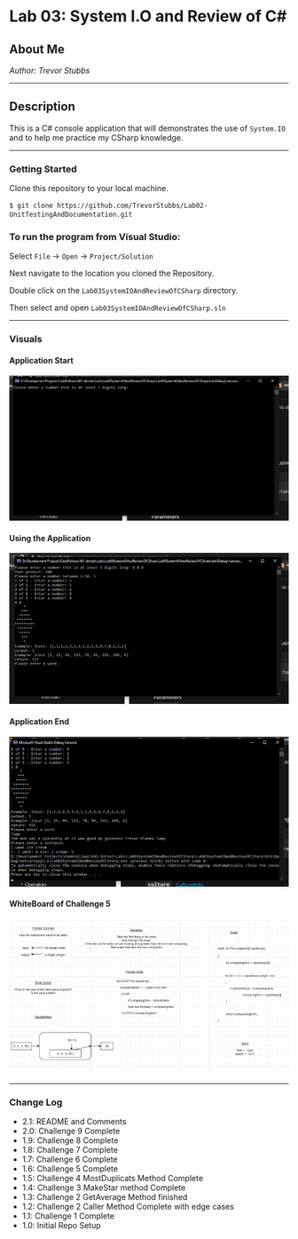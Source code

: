 # Lab 03: System I.O and Review of C#

## About Me

*Author: Trevor Stubbs*

----

## Description 
This is a C# console application that will demonstrates the use of `System.IO` and to help me practice my CSharp knowledge.

---

### Getting Started
Clone this repository to your local machine.

```
$ git clone https://github.com/TrevorStubbs/Lab02-UnitTestingAndDocumentation.git
```

### To run the program from Visual Studio:
Select ```File``` -> ```Open``` -> ```Project/Solution```

Next navigate to the location you cloned the Repository.

Double click on the ```Lab03SystemIOAndReviewOfCSharp``` directory.

Then select and open ```Lab03SystemIOAndReviewOfCSharp.sln```

---

### Visuals
#### Application Start
![Start](images/Lab03Start.png)
#### Using the Application
![Middle](images/Lab03Mid.png)
#### Application End
![Finished](images/Lab03Fin.png)
#### WhiteBoard of Challenge 5
![Whiteboard](images/Challenge5Whiteboard.png)

---

### Change Log
- 2.1: README and Comments
- 2.0: Challenge 9 Complete
- 1.9: Challenge 8 Complete
- 1.8: Challenge 7 Complete
- 1.7: Challenge 6 Complete
- 1.6: Challenge 5 Complete
- 1.5: Challenge 4 MostDuplicats Method Complete
- 1.4: Challenge 3 MakeStar method Complete
- 1.3: Challenge 2 GetAverage Method finished
- 1.2: Challenge 2 Caller Method Complete with edge cases
- 1.1: Challenge 1 Complete
- 1.0: Initial Repo Setup
